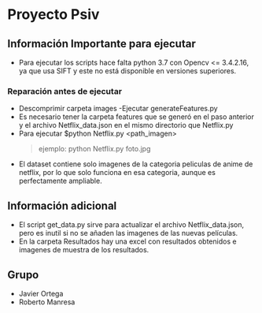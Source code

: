 # Proyecto Psiv

## Información Importante para ejecutar
- Para ejecutar los scripts hace falta python 3.7 con Opencv <= 3.4.2.16, ya que usa SIFT y este no está disponible en versiones superiores.
### Reparación antes de ejecutar
- Descomprimir carpeta images
-Ejecutar generateFeatures.py <path al directorio de las imagenes descomprimidas>
- Es necesario tener la carpeta features que se generó en el paso anterior y el archivo Netflix_data.json en el mismo directorio que Netflix.py
- Para ejecutar $python Netflix.py <path_imagen> 
  >ejemplo: python Netflix.py foto.jpg
 - El dataset contiene solo imagenes de la categoria peliculas de anime de netflix, por lo que solo funciona en esa categoria, aunque es perfectamente ampliable.

## Información adicional
- El script get_data.py sirve para actualizar el archivo Netflix_data.json, pero es inutil si no se añaden las imagenes de las nuevas películas.
- En la carpeta Resultados hay una excel con resultados obtenidos e imagenes de muestra de los resultados.

 ## Grupo

- Javier Ortega
- Roberto Manresa
 
